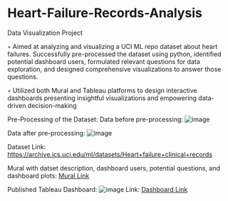 # Heart-Failure-Records-Analysis
Data Visualization Project

◦ Aimed at analyzing and visualizing a UCI ML repo dataset about heart failures. Successfully pre-processed the dataset using python, identified potential dashboard users, formulated relevant questions for data exploration, and designed comprehensive visualizations to answer those questions.

◦ Utilized both Mural and Tableau platforms to design interactive dashboards presenting insightful visualizations and empowering data-driven decision-making

Pre-Processing of the Dataset: 
Data before pre-processing: 
![image](https://github.com/AswayujaK/Heart-Failure-Records-Analysis/assets/93896612/42853185-ce74-4561-bc29-aae77aff77dd)

Data after pre-processing: 
![image](https://github.com/AswayujaK/Heart-Failure-Records-Analysis/assets/93896612/07005cf0-e50c-4164-ab62-5d104a1eed8f)

Dataset Link: https://archive.ics.uci.edu/ml/datasets/Heart+failure+clinical+records

Mural with datset description, dashboard users, potential questions, and dashboard plots: [Mural Link](https://app.mural.co/t/rishithareddyvari9194/m/rishithareddyvari9194/1680555988900/613a04ec393c741209b696e04118619c74878cbc?invited=true&sender=u11f0b2af98577346f38b1065)

Published Tableau Dashboard: ![image](https://github.com/AswayujaK/Heart-Failure-Records-Analysis/assets/93896612/fc2669c1-14df-4b66-85f0-2d35f6364afc)
Link: [Dashboard Link](https://public.tableau.com/app/profile/aswayuja.koduri/viz/project_plots_final/Dashboard1?publish=yes)
